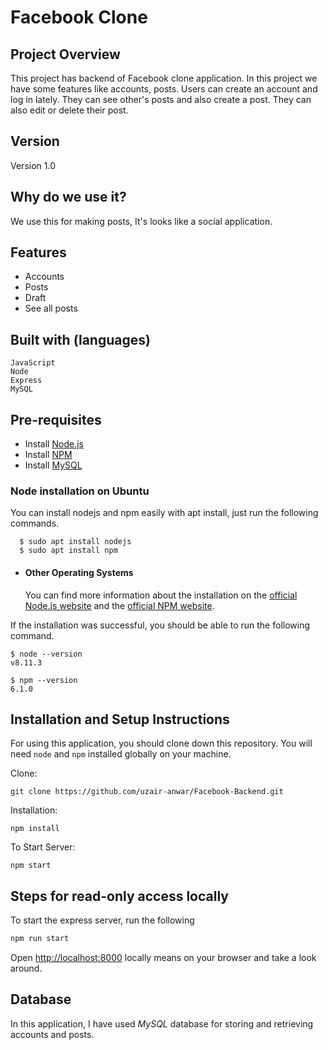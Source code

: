 # Facebook Clone

## Project Overview

This project has backend of Facebook clone application. In this project we have some features like accounts, posts. Users can create an account and log in lately. They can see other's posts and also create a post. They can also edit or delete their post.

## Version

Version 1.0

## Why do we use it?

We use this for making posts, It's looks like a social application.

## Features

 - Accounts
 - Posts
 - Draft
 - See all posts


## Built with (languages)

    JavaScript
    Node
    Express
    MySQL
    
## Pre-requisites
- Install [Node.js](https://nodejs.org/en/)
- Install [NPM](https://www.npmjs.com/)
- Install [MySQL](https://www.mysql.com/)

### Node installation on Ubuntu

  You can install nodejs and npm easily with apt install, just run the following commands.

      $ sudo apt install nodejs
      $ sudo apt install npm

- #### Other Operating Systems
  You can find more information about the installation on the [official Node.js website](https://nodejs.org/) and the [official NPM website](https://npmjs.org/).

If the installation was successful, you should be able to run the following command.

    $ node --version
    v8.11.3

    $ npm --version
    6.1.0

## Installation and Setup Instructions

For using this application, you should clone down this repository. You will need `node` and `npm` installed globally on your machine.

Clone:

`git clone https://github.com/uzair-anwar/Facebook-Backend.git`

Installation:

`npm install`

To Start Server:

`npm start`

## Steps for read-only access locally

To start the express server, run the following

```bash
npm run start
```

Open [http://localhost:8000](http://localhost:8000) locally means on your browser and take a look around.

## Database

In this application, I have used *MySQL* database for storing and retrieving accounts and posts.
